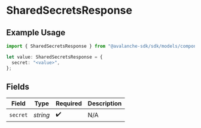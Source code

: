 # SharedSecretsResponse

## Example Usage

```typescript
import { SharedSecretsResponse } from "@avalanche-sdk/sdk/models/components";

let value: SharedSecretsResponse = {
  secret: "<value>",
};
```

## Fields

| Field              | Type               | Required           | Description        |
| ------------------ | ------------------ | ------------------ | ------------------ |
| `secret`           | *string*           | :heavy_check_mark: | N/A                |